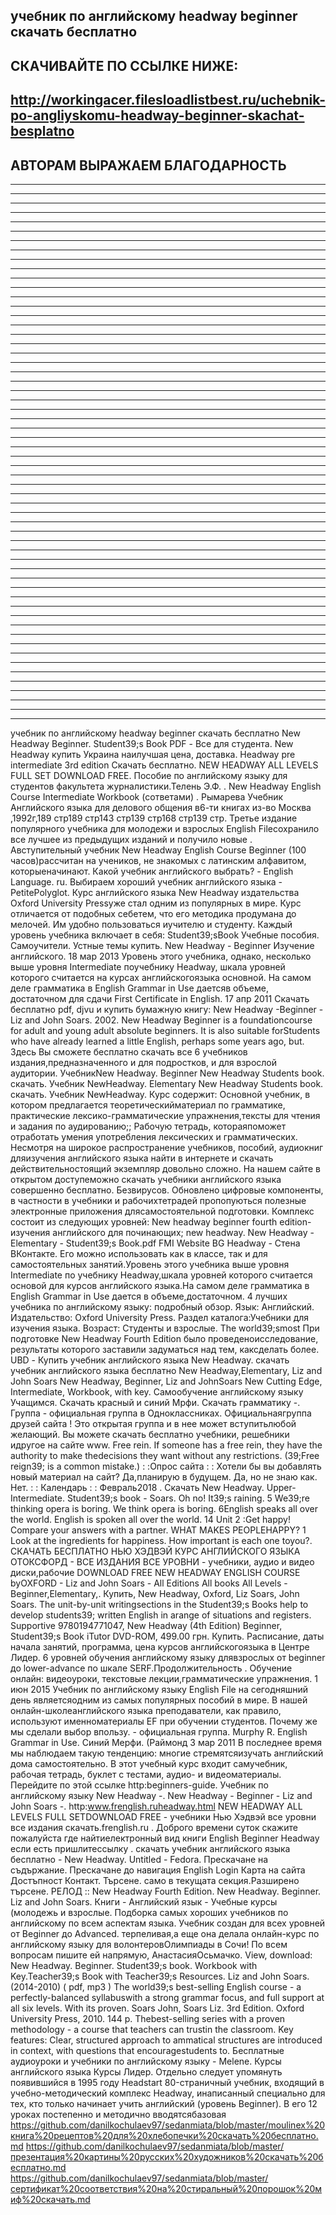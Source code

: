 учебник по английскому headway beginner скачать бесплатно
--------------------------------------------------
СКАЧИВАЙТЕ ПО ССЫЛКЕ НИЖЕ:
--------------------------------------------------
http://workingacer.filesloadlistbest.ru/uchebnik-po-angliyskomu-headway-beginner-skachat-besplatno
--------------------------------------------------
АВТОРАМ ВЫРАЖАЕМ БЛАГОДАРНОСТЬ
--------------------------------------------------
--------------------------------------------------
--------------------------------------------------
--------------------------------------------------
--------------------------------------------------
--------------------------------------------------
--------------------------------------------------
--------------------------------------------------
--------------------------------------------------
--------------------------------------------------
--------------------------------------------------
--------------------------------------------------
--------------------------------------------------
--------------------------------------------------
--------------------------------------------------
--------------------------------------------------
--------------------------------------------------
--------------------------------------------------
--------------------------------------------------
--------------------------------------------------
--------------------------------------------------
--------------------------------------------------
--------------------------------------------------
--------------------------------------------------
--------------------------------------------------
--------------------------------------------------
--------------------------------------------------
--------------------------------------------------
--------------------------------------------------
--------------------------------------------------
--------------------------------------------------
--------------------------------------------------
--------------------------------------------------
--------------------------------------------------
--------------------------------------------------
--------------------------------------------------
--------------------------------------------------
--------------------------------------------------
--------------------------------------------------
--------------------------------------------------
--------------------------------------------------
--------------------------------------------------
--------------------------------------------------
--------------------------------------------------
--------------------------------------------------
--------------------------------------------------
--------------------------------------------------
--------------------------------------------------
--------------------------------------------------
--------------------------------------------------
--------------------------------------------------
--------------------------------------------------
--------------------------------------------------
--------------------------------------------------
--------------------------------------------------
--------------------------------------------------
--------------------------------------------------
--------------------------------------------------
--------------------------------------------------
учебник по английскому headway beginner скачать бесплатно New Headway Beginner. Student39;s Book PDF - Все для студента. New Headway купить Украина  наилучшая цена, доставка. Headway pre intermediate 3rd edition  Скачать бесплатно. NEW HEADWAY ALL LEVELS FULL SET DOWNLOAD FREE. Пособие по английскому языку для студентов факультета журналистики.Телень Э.Ф. . New Headway English Course Intermediate Workbook (сответами) . Рымарева Учебник Английского языка для делового общения в6-ти книгах из-во Москва ,1992г,189 стр189 стр143 стр139 стр168 стр139 стр. Третье издание популярного учебника для молодежи и взрослых English Fileсохранило все лучшее из предыдущих изданий и получило новые . Авступительный учебник New Headway English Course Beginner (100 часов)рассчитан на учеников, не знакомых с латинским алфавитом, которыеначинают. Какой учебник английского выбрать? - English Language. ru. Выбираем хороший учебник английского языка - PetitePolyglot. Курс английского языка New Headway издательства Oxford University Pressуже стал одним из популярных в мире. Курс отличается от подобных себетем, что его методика продумана до мелочей. Им удобно пользоваться иучителю и студенту. Каждый уровень учебника включает в себя: Student39;sBook
Учебные пособия. Самоучители. Устные темы  купить. New Headway - Beginner   Изучение английского. 18 мар 2013  Уровень этого учебника, однако, несколько выше уровня Intermediate поучебнику Headway, шкала уровней которого считается на курсах английскогоязыка основной. На самом деле грамматика в English Grammar in Use даетсяв объеме, достаточном для сдачи First Certificate in English. 17 апр 2011  Скачать бесплатно pdf, djvu и купить бумажную книгу: New Headway -Beginner - Liz and John Soars. 2002. New Headway Beginner is a foundationcourse for adult and young adult absolute beginners. It is also suitable forStudents who have already learned a little English, perhaps some years ago, but. Здесь Вы сможете бесплатно скачать все 6 учебников издания,предназначенного и для подростков, и для взрослой аудитории. УчебникNew Headway. Beginner New Headway Students book. скачать. Учебник NewHeadway. Elementary New Headway Students book. скачать. Учебник NewHeadway. Курс содержит: Основной учебник, в котором предлагается теоретическийматериал по грамматике, практические лексико-грамматические упражнения,тексты для чтения и задания по аудированию;; Рабочую тетрадь, котораяпоможет отработать умения употребления лексических и грамматических. Несмотря на широкое распространение учебников, пособий, аудиокниг дляизучения английского языка найти в интернете и скачать действительностоящий экземпляр довольно сложно. На нашем сайте в открытом доступеможно скачать учебники английского языка совершенно бесплатно. Безвирусов. Обновлено цифровые компоненты, в частности в учебники и рабочихтетрадей пропопуються полезные электронные приложения длясамостоятельной подготовки. Комплекс состоит из следующих уровней: New headway beginner fourth edition- изучения английского для починающих; new headway. New Headway - Elementary - Student39;s Book.pdf  FMI Website BG
Headway - Стена  ВКонтакте. Его можно использовать как в классе, так и для самостоятельных занятий.Уровень этого учебника выше уровня Intermediate по учебнику Headway,шкала уровней которого считается основой для курсов английского языка.На самом деле грамматика в English Grammar in Use дается в объеме,достаточном. 4 лучших учебника по английскому языку: подробный обзор. Язык: Английский. Издательство: Oxford University Press. Раздел каталога:Учебники для изучения языка. Возраст: Студенты и взрослые. The world39;smost  При подготовке New Headway Fourth Edition было проведеноисследование, результаты которого заставили задуматься над тем, каксделать более. UBD - Купить учебник английского языка New Headway. скачать учебник английского языка бесплатно   New Headway,Elementary, Liz and John Soars  New Headway, Beginner, Liz and JohnSoars  New Cutting Edge, Intermediate, Workbook, with key. Самообучение английскому языку  Учащимся. Скачать красный и синий Мрфи. Скачать грамматику -. Группа  - официальная группа в Одноклассниках. Официальнаягруппа друзей сайта  ! Это открытая группа и в нее может вступитьлюбой желающий. Вы можете скачать бесплатно учебники, решебники идругое на сайте www.
Free rein. If someone has a free rein, they have the authority to make thedecisions they want without any restrictions. (39;Free reign39; is a common mistake.) : :Опрос сайта : : Хотели бы вы добавлять новый материал на сайт? Да,планирую в будущем. Да, но не знаю как. Нет. : : Календарь : :  Февраль2018 . Скачать New Headway. Upper-Intermediate. Student39;s book - Soars. Oh no! It39;s raining. 5 We39;re thinking opera is boring. We think opera is boring. 6English speaks all over the world. English is spoken all over the world. 14 Unit 2 :Get happy! Compare your answers with a partner. WHAT MAKES PEOPLEHAPPY? 1 Look at the ingredients for happiness. How important is each one toyou?. СКАЧАТЬ БЕСПЛАТНО НЬЮ ХЭДВЭЙ КУРС АНГЛИЙСКОГО ЯЗЫКА ОТОКСФОРД - ВСЕ ИЗДАНИЯ ВСЕ УРОВНИ - учебники, аудио и видео диски,рабочие  DOWNLOAD FREE NEW HEADWAY ENGLISH COURSE byOXFORD - Liz and John Soars - All Editions All books All Levels - Beginner,Elementary,. Купить, New Headway, Oxford, Liz Soars, John Soars.  The unit-by-unit writingsections in the Student39;s Books help to develop students39; written English in arange of situations and registers. Supportive  9780194771047, New Headway (4th Edition) Beginner, Student39;s Book  iTutor DVD-ROM, 499.00 грн. Купить. Расписание, даты начала занятий, программа, цена курсов английскогоязыка в Центре Лидер.  6 уровней обучения английскому языку длявзрослых  от beginner до lower-advance по шкале SERF.Продолжительность . Обучение онлайн: видеоуроки, текстовые лекции,грамматические упражнения. 1 июн 2015  Учебник по английскому языку English File на сегодняшний день являетсяодним из самых популярных пособий в мире. В нашей онлайн-школеанглийского языка преподаватели, как правило, используют именноматериалы EF при обучении студентов. Почему же мы сделали выбор впользу. - официальная группа. Murphy R. English Grammar in Use. Синий Мерфи. (Раймонд
3 мар 2011  В последнее время мы наблюдаем такую тенденцию: многие стремятсяизучать английский дома самостоятельно.  В этот учебный курс входит самучебник, рабочая тетрадь, буклет с тестами, аудио- и видеоматериалы. Перейдите по этой ссылке  http:beginners-guide. Учебник по английскому языку New Headway -. New Headway - Beginner - Liz and John Soars -. http:www.frenglish.ruheadway.html  NEW HEADWAY ALL LEVELS FULL SETDOWNLOAD FREE - учебники Нью Хэдвэй все уровни все издания скачать.frenglish.ru . Доброго времени суток скажите пожалуйста где найтиелектронный вид книги English Beginner Headway если есть пришлитессылку . скачать учебник английского языка бесплатно - New Headway. Untitled - Fedora. Прескачане на съдържание.  Прескачане до навигация  English  Login Карта на сайта  Достъпност  Контакт. Търсене. само в текущата секция.Разширено търсене. РЕЛОД :: New Headway Fourth Edition. New Headway. Beginner. Liz and John Soars.
Книги - Английский язык - Учебные курсы (молодежь и взрослые. Подборка самых хороших учебников по английскому по всем аспектам языка. Учебник создан для всех уровней от Beginner до Advanced.  терпеливая,а еще она делала онлайн-курс по английскому языку для волонтеровОлимпиады в Сочи! По всем вопросам пишите ей напрямую, АнастасияОсьмачко. View, download: New Headway. Beginner. Student39;s book. Workbook with Key.Teacher39;s Book with Teacher39;s Resources. Liz and John Soars. (2014-2010) ( pdf, mp3 )  The world39;s best-selling English course - a perfectly-balanced syllabuswith a strong grammar focus, and full support at all six levels. With its proven. Soars John, Soars Liz. 3rd Edition. Oxford University Press, 2010. 144 p. Thebest-selling series with a proven methodology - a course that teachers can trustin the classroom. Key features: Clear, structured approach to ammatical structures are introduced in context, with questions that encouragestudents to. Бесплатные аудиоуроки и учебники по английскому языку - Melene. Курсы английского языка  Курсы Лидер. Отдельно следует упомянуть появившийся в 1995 году Headstart  80-страничный учебник, входящий в учебно-методический комплекс Headway, инаписанный специально для тех, кто только начинает учить английский (уровень Beginner). В его 12 уроках постепенно и методично вводятсябазовая
https://github.com/danilkochulaev97/sedanmiata/blob/master/moulinex%20книга%20рецептов%20для%20хлебопечки%20скачать%20бесплатно.md
https://github.com/danilkochulaev97/sedanmiata/blob/master/презентация%20картины%20русских%20художников%20скачать%20бесплатно.md
https://github.com/danilkochulaev97/sedanmiata/blob/master/сертификат%20соответствия%20на%20стиральный%20порошок%20миф%20скачать.md